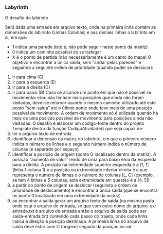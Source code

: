 ### Labyrinth

O desafio do labirinto

Será dada uma entrada em arquivo texto, onde na primeira linha contém as dimensões do labirinto
(Linhas Colunas) e nas demais linhas o labirinto em si, em que:
- 1 indica uma parede (isto é, não pode seguir neste ponto da matriz)
- 0 indica um caminho possível de se trafegar
- X é o ponto de partida (não necessariamente é um canto do mapa)
O objetivo é encontrar a única saída, sem "andar pelas paredes" e seguindo a seguinte ordem de
prioridade (quando puder se deslocar):
1) Ir para cima (C)
2) Ir para a esquerda (E)
3) Ir para a direita (D)
4) Ir para baixo (B)
Caso se alcance um ponto em que não é possível se movimentar e/ou não tenham mais posições
que ainda não foram visitadas, deve-se retornar usando o mesmo caminho utilizado até este ponto
“sem-saída” até o último ponto onde teve mais de uma posição possível de movimento. A ordem
de movimento só é utilizada quando há mais de uma posição possível de movimento para posições
ainda não visitadas.
O desafio é elaborar um código-fonte dentro do projeto Template dentro da função
CodigoAtividade() que seja capaz de:
1) ler o arquivo texto de entrada
2) identificar a dimensão da matriz do labirinto, em que o primeiro número indica o número de
linhas e o segundo número indica o número de colunas (é separado por espaço)
3) identificar a posição de origem (ponto O localizado dentro da matriz). A posição “aumenta
de valor” lendo de cima para baixo e/ou da esquerda para a direita. A posição na
extremidade superior esquerda é a [1, 1] (linha 1 coluna 1) e a posição na extremidade
inferior direita é a que representa o número de linhas e o número de colunas [L, C] (exemplo,
se tem 4 linhas e 5 colunas, esta extremidade em questão é a [4, 5])
4) a partir do ponto de origem se deslocar (seguindo a ordem de prioridade de deslocamento)
e encontrar a única saída (que se encontra no ponto 0 localizado em uma extremidade da
matriz)
5) ao encontrar a saída gerar um arquivo texto de saída (na mesma pasta onde está o arquivo
de entrada, só que com outro nome de arquivo. ex: entrada.txt é arquivo de entrada então
o arquivo de saída pode ser saída-entrada.txt) contendo cada passo do trajeto, onde cada
linha indica a direção e posição destinada. A primeira linha do arquivo de saída deve estar
com O (origem) seguido da posição inicial
